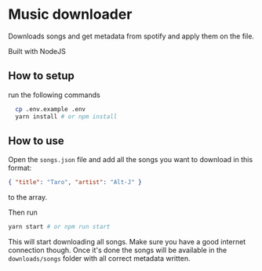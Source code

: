 # Music downloader

Downloads songs and get metadata from spotify and apply them on the file.

Built with NodeJS

## How to setup

run the following commands

```bash
  cp .env.example .env
  yarn install # or npm install
```

## How to use

Open the `songs.json` file and add all the songs you want to download in this format:

```json
{ "title": "Taro", "artist": "Alt-J" }
```

to the array.

Then run

```bash
yarn start # or npm run start
```

This will start downloading all songs. Make sure you have a good internet connection though. Once
it's done the songs will be available in the `downloads/songs` folder with all correct metadata written.
